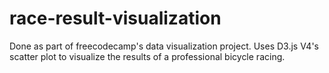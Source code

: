 # race-result-visualization
Done as part of freecodecamp's data visualization project. Uses D3.js V4's scatter plot to visualize the results of a professional bicycle racing.

